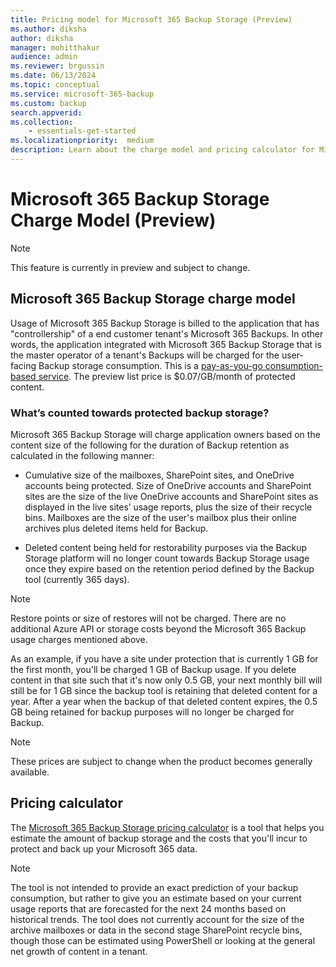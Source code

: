 ```yaml
---
title: Pricing model for Microsoft 365 Backup Storage (Preview)
ms.author: diksha
author: diksha
manager: mohitthakur
audience: admin
ms.reviewer: brgussin
ms.date: 06/13/2024
ms.topic: conceptual
ms.service: microsoft-365-backup
ms.custom: backup
search.appverid:
ms.collection:
    - essentials-get-started
ms.localizationpriority:  medium
description: Learn about the charge model and pricing calculator for Microsoft 365 Backup Storage.
---
```


# Microsoft 365 Backup Storage Charge Model (Preview)

> [!NOTE]
> This feature is currently in preview and subject to change.

## Microsoft 365 Backup Storage charge model

Usage of Microsoft 365 Backup Storage is billed to the application that has "controllership" of a end customer tenant's Microsoft 365 Backups. In other words, the application integrated with Microsoft 365 Backup Storage that is the master operator of a tenant's Backups will be charged for the user-facing Backup storage consumption. This is a [pay-as-you-go consumption-based service](/microsoft-365/syntex/syntex-pay-as-you-go-services). The preview list price is $0.07/GB/month of protected content.

### What’s counted towards protected backup storage?

Microsoft 365 Backup Storage will charge application owners based on the content size of the following for the duration of Backup retention as calculated in the following manner:

- Cumulative size of the mailboxes, SharePoint sites, and OneDrive accounts being protected. Size of OneDrive accounts and SharePoint sites are the size of the live OneDrive accounts and SharePoint sites as displayed in the live sites’ usage reports, plus the size of their recycle bins. Mailboxes are the size of the user's mailbox plus their online archives plus deleted items held for Backup.

- Deleted content being held for restorability purposes via the Backup Storage platform will no longer count towards Backup Storage usage once they expire based on the retention period defined by the Backup tool (currently 365 days).

> [!NOTE]
> Restore points or size of restores will not be charged. There are no additional Azure API or storage costs beyond the Microsoft 365 Backup usage charges mentioned above.

As an example, if you have a site under protection that is currently 1 GB for the first month, you'll be charged 1 GB of Backup usage. If you delete content in that site such that it's now only 0.5 GB, your next monthly bill will still be for 1 GB since the backup tool is retaining that deleted content for a year. After a year when the backup of that deleted content expires, the 0.5 GB being retained for backup purposes will no longer be charged for Backup.

> [!NOTE]
> These prices are subject to change when the product becomes generally available. 

## Pricing calculator

The [Microsoft 365 Backup Storage pricing calculator](/microsoft-365/backup/backup-pricing.md#pricing-calculator) is a tool that helps you estimate the amount of backup storage and the costs that you'll incur to protect and back up your Microsoft 365 data.

> [!NOTE]
> The tool is not intended to provide an exact prediction of your backup consumption, but rather to give you an estimate based on your current usage reports that are forecasted for the next 24 months based on historical trends. The tool does not currently account for the size of the archive mailboxes or data in the second stage SharePoint recycle bins, though those can be estimated using PowerShell or looking at the general net growth of content in a tenant.
